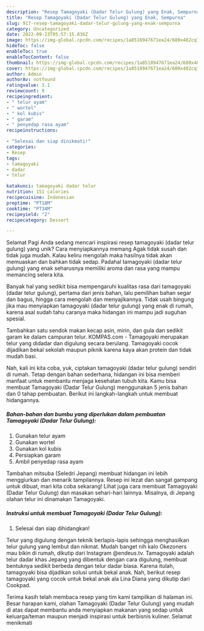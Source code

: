 ```yaml
---
description: "Resep Tamagoyaki (Dadar Telur Gulung) yang Enak, Sempurna"
title: "Resep Tamagoyaki (Dadar Telur Gulung) yang Enak, Sempurna"
slug: 917-resep-tamagoyaki-dadar-telur-gulung-yang-enak-sempurna
category: Uncategorized
date: 2022-09-23T05:57:15.836Z
image: https://img-global.cpcdn.com/recipes/1a8518947671ea24/680x482cq70/tamagoyaki-dadar-telur-gulung-foto-resep-utama.jpg
hideToc: false
enableToc: true
enableTocContent: false
thumbnail: https://img-global.cpcdn.com/recipes/1a8518947671ea24/680x482cq70/tamagoyaki-dadar-telur-gulung-foto-resep-utama.jpg
cover: https://img-global.cpcdn.com/recipes/1a8518947671ea24/680x482cq70/tamagoyaki-dadar-telur-gulung-foto-resep-utama.jpg
author: Admin
authorAv: notfound
ratingvalue: 3.1
reviewcount: 9
recipeingredient:
- " telur ayam"
- " wortel"
- " kol kubis"
- " garam"
- " penyedap rasa ayam"
recipeinstructions:

- "Selesai dan siap dinikmati!"
categories:
- Resep
tags:
- tamagoyaki
- dadar
- telur

katakunci: tamagoyaki dadar telur 
nutrition: 151 calories
recipecuisine: Indonesian
preptime: "PT18M"
cooktime: "PT34M"
recipeyield: "2"
recipecategory: Dessert

---
```



Selamat Pagi Anda sedang mencari inspirasi resep tamagoyaki (dadar telur gulung) yang unik? Cara menyiapkannya memang Agak tidak susah dan tidak juga mudah. Kalau keliru mengolah maka hasilnya tidak akan memuaskan dan bahkan tidak sedap. Padahal tamagoyaki (dadar telur gulung) yang enak seharusnya memiliki aroma dan rasa yang mampu memancing selera kita.


Banyak hal yang sedikit bisa mempengaruhi kualitas rasa dari tamagoyaki (dadar telur gulung), pertama dari jenis bahan, lalu pemilihan bahan segar dan bagus, hingga cara mengolah dan menyajikannya. Tidak usah bingung jika mau menyiapkan tamagoyaki (dadar telur gulung) yang enak di rumah, karena asal sudah tahu caranya maka hidangan ini mampu jadi suguhan spesial.

Tambahkan satu sendok makan kecap asin, mirin, dan gula dan sedikit garam ke dalam campuran telur. KOMPAS.com - Tamagoyaki merupakan telur yang didadar dan digulung secara berulang. Tamagoyaki cocok dijadikan bekal sekolah maupun piknik karena kaya akan protein dan tidak mudah basi.


Nah, kali ini kita coba, yuk, ciptakan tamagoyaki (dadar telur gulung) sendiri di rumah. Tetap dengan bahan sederhana, hidangan ini bisa memberi manfaat untuk membantu menjaga kesehatan tubuh kita. Kamu bisa membuat Tamagoyaki (Dadar Telur Gulung) menggunakan 5 jenis bahan dan 0 tahap pembuatan. Berikut ini langkah-langkah untuk membuat hidangannya.

<!--inarticleads1-->

##### Bahan-bahan dan bumbu yang diperlukan dalam pembuatan Tamagoyaki (Dadar Telur Gulung):

1. Gunakan  telur ayam
1. Gunakan  wortel
1. Gunakan  kol kubis
1. Persiapkan  garam
1. Ambil  penyedap rasa ayam


Tambahan mitsuba (Seledri Jepang) membuat hidangan ini lebih menggiurkan dan menarik tampilannya. Resep ini lezat dan sangat gampang untuk dibuat, mari kita coba sekarang! Lihat juga cara membuat Tamagoyaki (Dadar Telur Gulung) dan masakan sehari-hari lainnya. Misalnya, di Jepang olahan telur ini dinamakan Tamagoyaki. 

<!--inarticleads2-->

##### Instruksi untuk membuat Tamagoyaki (Dadar Telur Gulung):


1. Selesai dan siap dihidangkan!

Telur yang digulung dengan teknik berlapis-lapis sehingga menghasilkan telur gulung yang lembut dan nikmat. Mudah banget nih kalo Okezoners mau bikin di rumah, dikutip dari Instagram @endeus.tv. Tamagoyaki adalah telur dadar khas Jepang yang dibentuk dengan cara digulung, membuat bentuknya sedikit berbeda dengan telur dadar biasa. Karena itulah, tamagoyaki bisa dijadikan solusi untuk bekal anak. Nah, berikut resep tamagoyaki yang cocok untuk bekal anak ala Lina Diana yang dikutip dari Cookpad. 

Terima kasih telah membaca resep yang tim kami tampilkan di halaman ini. Besar harapan kami, olahan Tamagoyaki (Dadar Telur Gulung) yang mudah di atas dapat membantu anda menyiapkan makanan yang sedap untuk keluarga/teman maupun menjadi inspirasi untuk berbisnis kuliner. Selamat menikmati
